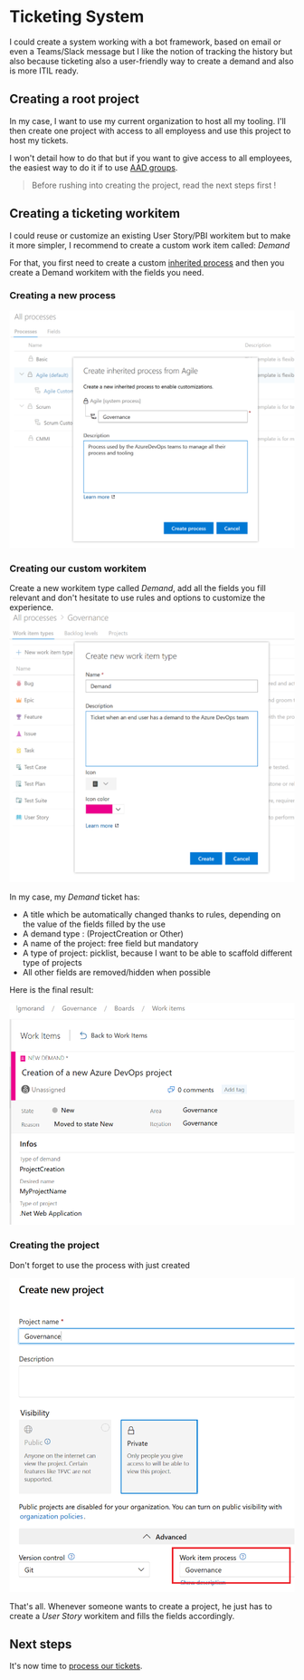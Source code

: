 # Ticketing System

I could create a system working with a bot framework, based on email or even a Teams/Slack message but I like the notion of tracking the history but also because ticketing also a user-friendly way to create a demand and also is more ITIL ready.

## Creating a root project

In my case, I want to use my current organization to host all my tooling. I'll then create one project with access to all employess and use this project to host my tickets.

I won't detail how to do that but if you want to give access to all employees, the easiest way to do it if to use [AAD groups](https://docs.microsoft.com/en-us/azure/devops/organizations/accounts/manage-azure-active-directory-groups).

> Before rushing into creating the project, read the next steps first !

## Creating a ticketing workitem

I could reuse or customize an existing User Story/PBI workitem but to make it more simpler, I recommend to create a custom work item called: *Demand*

For that, you first need to create a custom [inherited process](https://docs.microsoft.com/en-us/azure/devops/organizations/settings/work/customize-process?view=azure-devops) and then you create a Demand workitem with the fields you need.

### Creating a new process

![Create process](./media/ticketing%201.png)

### Creating our custom workitem

Create a new workitem type called *Demand*, add all the fields you fill relevant and don't hesitate to use rules and options to customize the experience.
![Create item](./media/ticketing%202.png)


In my case, my *Demand* ticket has:

- A title which be automatically changed thanks to rules, depending on the value of the fields filled by the use
- A demand type : (ProjectCreation or Other)
- A name of the project: free field but mandatory
- A type of project: picklist, because I want to be able to scaffold different type of projects
- All other fields are removed/hidden when possible

Here is the final result:

![Create item](./media/ticketing%204.png)

### Creating the project

Don't forget to use the process with just created

![Create project](./media/ticketing%203.png)

That's all. Whenever someone wants to create a project, he just has to create a *User Story* workitem and fills the fields accordingly.

## Next steps

It's now time to [process our tickets](../creating/readme.md).
